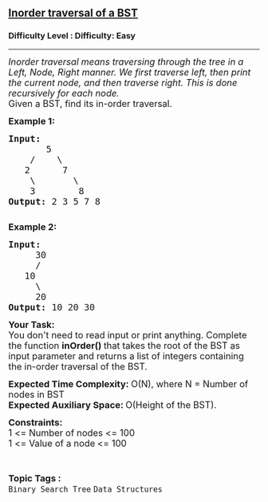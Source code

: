 <h2><a href="https://www.geeksforgeeks.org/problems/inorder-traversal-of-a-bst/1?page=3&category=Binary%20Search%20Tree&sortBy=submissions">Inorder traversal of a BST</a></h2><h3>Difficulty Level : Difficulty: Easy</h3><hr><div class="problems_problem_content__Xm_eO"><p><em><span style="font-size:18px">Inorder traversal means traversing through the tree in a Left, Node, Right manner. We first traverse left, then print the current node, and then traverse right. This is done recursively for each node.</span></em><br>
<span style="font-size:18px">Given a BST, find its in-order traversal.</span></p>

<p><span style="font-size:18px"><strong>Example 1:</strong></span></p>

<pre><span style="font-size:18px"><strong>Input:
</strong>&nbsp; &nbsp; &nbsp; &nbsp;5
&nbsp; &nbsp; /&nbsp; &nbsp; \
 &nbsp; 2&nbsp; &nbsp; &nbsp;&nbsp;7
 &nbsp; &nbsp;\&nbsp; &nbsp; &nbsp;  \
  &nbsp; 3&nbsp; &nbsp; &nbsp; &nbsp; 8
<strong>Output: </strong>2 3 5 7 8
</span>
</pre>

<p><span style="font-size:18px"><strong>Example 2:</strong></span></p>

<pre><span style="font-size:18px"><strong>Input:
</strong>&nbsp; &nbsp; &nbsp;30
 &nbsp; &nbsp;&nbsp;/
 &nbsp; 10
 &nbsp; &nbsp; \
 &nbsp;  &nbsp;20
<strong>Output: </strong>10 20 30
</span></pre>

<p><span style="font-size:18px"><strong>Your Task:</strong><br>
You don't need to read input or print anything. Complete the function <strong>inOrder()&nbsp;</strong>that takes the root of the BST as input parameter and returns a list of integers containing the in-order traversal of the BST.</span></p>

<p><span style="font-size:18px"><strong>Expected Time Complexity:&nbsp;</strong>O(N), where N = Number of nodes in BST<br>
<strong>Expected Auxiliary Space:&nbsp;</strong>O(Height of the BST).</span></p>

<p><span style="font-size:18px"><strong>Constraints:</strong><br>
1 &lt;= Number of nodes &lt;= 100<br>
1 &lt;= Value of a node<sub>&nbsp;</sub>&lt;= 100</span></p>
</div><br><p><span style=font-size:18px><strong>Topic Tags : </strong><br><code>Binary Search Tree</code>&nbsp;<code>Data Structures</code>&nbsp;